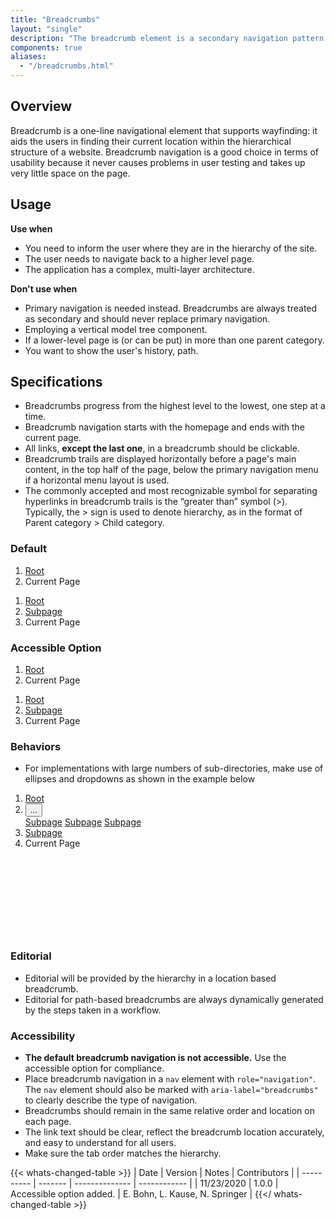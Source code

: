 ```yaml
---
title: "Breadcrumbs"
layout: "single"
description: "The breadcrumb element is a secondary navigation pattern that shows hierarchy among content."
components: true
aliases:
  - "/breadcrumbs.html"
---
```


## Overview

Breadcrumb is a one-line navigational element that supports wayfinding: it aids the users in finding their current location within the hierarchical structure of a website. Breadcrumb navigation is a good choice in terms of usability because it never causes problems in user testing and takes up very little space on the page.

## Usage

**Use when**

- You need to inform the user where they are in the hierarchy of the site.
- The user needs to navigate back to a higher level page.
- The application has a complex, multi-layer architecture.

**Don't use when**

- Primary navigation is needed instead. Breadcrumbs are always treated as secondary and should never replace primary navigation.
- Employing a vertical model tree component.
- If a lower-level page is (or can be put) in more than one parent category.
- You want to show the user's history, path.

## Specifications

- Breadcrumbs progress from the highest level to the lowest, one step at a time.
- Breadcrumb navigation starts with the homepage and ends with the current page.
- All links, **except the last one**, in a breadcrumb should be clickable.
- Breadcrumb trails are displayed horizontally before a page's main content, in the top half of the page, below the primary navigation menu if a horizontal menu layout is used.
- The commonly accepted and most recognizable symbol for separating hyperlinks in breadcrumb trails is the “greater than” symbol (>). Typically, the > sign is used to denote hierarchy, as in the format of Parent category > Child category.

### Default

<div class="guide-example-block d-inline-block">
  <div class="guide-sample">
    <nav aria-label="breadcrumb">
      <ol class="breadcrumb mb-0">
        <li class="breadcrumb-item"><a href="#">Root</a></li>
        <li class="breadcrumb-item active" aria-current="page">Current Page</li>
      </ol>
    </nav>
    <nav aria-label="breadcrumb">
      <ol class="breadcrumb mb-0">
        <li class="breadcrumb-item"><a href="#">Root</a></li>
        <li class="breadcrumb-item"><a href="#">Subpage </a></li>
        <li class="breadcrumb-item active" aria-current="page">Current Page</li>
      </ol>
    </nav>
  </div>
</div>

### Accessible Option

<div class="guide-example-block d-inline-block">
  <div class="guide-sample">
    <nav aria-label="breadcrumb">
      <ol class="breadcrumb breadcrumb-underline mb-0">
        <li class="breadcrumb-item"><a href="#">Root</a></li>
        <li class="breadcrumb-item active" aria-current="page">Current Page</li>
      </ol>
    </nav>
    <nav aria-label="breadcrumb">
      <ol class="breadcrumb breadcrumb-underline mb-0">
        <li class="breadcrumb-item"><a href="#">Root</a></li>
        <li class="breadcrumb-item"><a href="#">Subpage </a></li>
        <li class="breadcrumb-item active" aria-current="page">Current Page</li>
      </ol>
    </nav>
  </div>
</div>

### Behaviors

- For implementations with large numbers of sub-directories, make use of ellipses and dropdowns as shown in the example below

<div class="guide-example-block d-inline-block">
  <div class="guide-sample" style="padding-bottom: 125px">
    <nav aria-label="breadcrumb">
      <ol class="breadcrumb breadcrumb-underline mb-0">
        <li class="breadcrumb-item"><a href="#">Root</a></li>
        <li class="breadcrumb-item">
          <div class="dropdown">
            <button
              type="button"
              id="breadcrumbDropdown"
              data-toggle="dropdown"
              aria-haspopup="true"
              aria-expanded="false"
            >
              ...
            </button>
            <div
              class="dropdown-menu show"
              aria-labelledby="breadcrumbDropdown"
            >
              <a href="#" class="dropdown-item">Subpage</a>
              <a href="#" class="dropdown-item">Subpage</a>
              <a href="#" class="dropdown-item">Subpage</a>
            </div>
          </div>
        </li>
        <li class="breadcrumb-item"><a href="#">Subpage</a></li>
        <li class="breadcrumb-item active" aria-current="page">Current Page</li>
      </ol>
    </nav>
  </div>
</div>

### Editorial

- Editorial will be provided by the hierarchy in a location based breadcrumb.
- Editorial for path-based breadcrumbs are always dynamically generated by the steps taken in a workflow.

### Accessibility

- **The default breadcrumb navigation is not accessible.** Use the accessible option for compliance.
- Place breadcrumb navigation in a `nav` element with `role="navigation"`. The `nav` element should also be marked with `aria-label="breadcrumbs"` to clearly describe the type of navigation.
- Breadcrumbs should remain in the same relative order and location on each page.
- The link text should be clear, reflect the breadcrumb location accurately, and easy to understand for all users.
- Make sure the tab order matches the hierarchy.

{{< whats-changed-table >}}
| Date       | Version | Notes          | Contributors |
| ---------- | ------- | -------------- | ------------ |
| 11/23/2020 | 1.0.0   | Accessible option added.  | E. Bohn, L. Kause, N. Springer    |
{{</ whats-changed-table >}}

